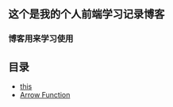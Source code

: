 ## 这个是我的个人前端学习记录博客

### 博客用来学习使用

## 目录
- [this](https://github.com/cxwht/my-blog/blob/master/this.md)
- [Arrow Function](https://github.com/cxwht/my-blog/blob/master/arrow-function.md)